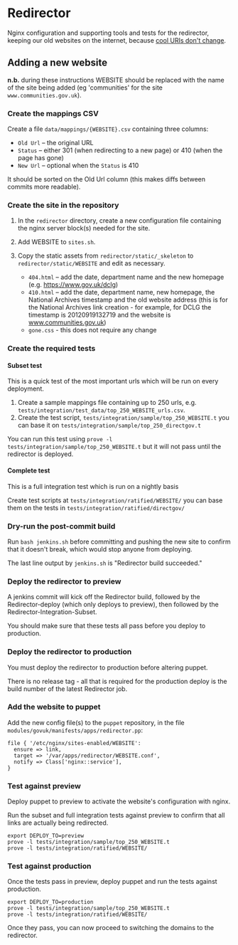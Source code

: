 Redirector
==========

Nginx configuration and supporting tools and tests for the redirector,
keeping our old websites on the internet, because [cool URIs don't change][cool].

[cool]:http://www.w3.org/Provider/Style/URI.html


Adding a new website
--------------------

**n.b.** during these instructions WEBSITE should be replaced with the name of
the site being added (eg 'communities' for the site `www.communities.gov.uk`).

### Create the mappings CSV

Create a file `data/mappings/{WEBSITE}.csv` containing three columns:

* `Old Url` – the original URL
* `Status` – either 301 (when redirecting to a new page) or 410 (when the page has gone)
* `New Url` – optional when the `Status` is 410

It should be sorted on the Old Url column (this makes diffs between commits more readable).

### Create the site in the repository

1.  In the `redirector` directory, create a new configuration file containing
    the nginx server block(s) needed for the site.

1.  Add WEBSITE to `sites.sh`.

1.  Copy the static assets from `redirector/static/_skeleton` to
    `redirector/static/WEBSITE` and edit as necessary.
    
    *   `404.html` – add the date, department name and the new homepage (e.g. https://www.gov.uk/dclg)
    *   `410.html` – add the date, department name, new homepage, the National Archives timestamp and the old website address (this is for the National Archives link creation - for example, for DCLG the timestamp is 20120919132719 and the website is www.communities.gov.uk)
    *   `gone.css` - this does not require any change


### Create the required tests

#### Subset test 

This is a quick test of the most important urls which will be run on every deployment.

1. Create a sample mappings file containing up to 250 urls, e.g. `tests/integration/test_data/top_250_WEBSITE_urls.csv`. 
2. Create the test script, `tests/integration/sample/top_250_WEBSITE.t` you can base it on `tests/integration/sample/top_250_directgov.t`

You can run this test using `prove -l tests/integration/sample/top_250_WEBSITE.t` but it will not pass until the redirector is deployed.

#### Complete test

This is a full integration test which is run on a nightly basis

Create test scripts at `tests/integration/ratified/WEBSITE/` you can base them on the tests in `tests/integration/ratified/directgov/`

### Dry-run the post-commit build

Run `bash jenkins.sh` before committing and pushing the new site to confirm
that it doesn't break, which would stop anyone from deploying.

The last line output by `jenkins.sh` is "Redirector build succeeded."

### Deploy the redirector to preview

A jenkins commit will kick off the Redirector build, followed by the Redirector-deploy (which only deploys to preview), 
then followed by the Redirector-Integration-Subset. 

You should make sure that these tests all pass before you deploy to production. 

### Deploy the redirector to production

You must deploy the redirector to production before altering puppet.

There is no release tag - all that is required for the production deploy is the build number of the latest Redirector job.

### Add the website to puppet

Add the new config file(s) to the `puppet` repository, in the file
`modules/govuk/manifests/apps/redirector.pp`:

    file { '/etc/nginx/sites-enabled/WEBSITE':
      ensure => link,
      target => '/var/apps/redirector/WEBSITE.conf',
      notify => Class['nginx::service'],
    }

### Test against preview

Deploy puppet to preview to activate the website's configuration with nginx.

Run the subset and full integration tests against preview to confirm that
all links are actually being redirected.

    export DEPLOY_TO=preview
    prove -l tests/integration/sample/top_250_WEBSITE.t
    prove -l tests/integration/ratified/WEBSITE/

### Test against production

Once the tests pass in preview, deploy puppet and run the tests against
production.

    export DEPLOY_TO=production
    prove -l tests/integration/sample/top_250_WEBSITE.t
    prove -l tests/integration/ratified/WEBSITE/

Once they pass, you can now proceed to switching the domains to the 
redirector.
